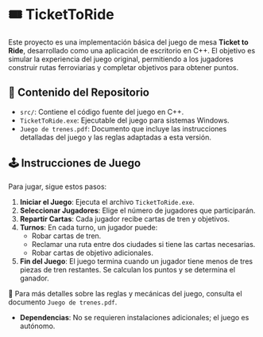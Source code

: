 # 🎟️ TicketToRide

Este proyecto es una implementación básica del juego de mesa **Ticket to Ride**, desarrollado como una aplicación de escritorio en C++. El objetivo es simular la experiencia del juego original, permitiendo a los jugadores construir rutas ferroviarias y completar objetivos para obtener puntos.

## 📁 Contenido del Repositorio

- `src/`: Contiene el código fuente del juego en C++.
- `TicketToRide.exe`: Ejecutable del juego para sistemas Windows.
- `Juego de trenes.pdf`: Documento que incluye las instrucciones detalladas del juego y las reglas adaptadas a esta versión.

## 🕹️ Instrucciones de Juego

Para jugar, sigue estos pasos:

1. **Iniciar el Juego**: Ejecuta el archivo `TicketToRide.exe`.
2. **Seleccionar Jugadores**: Elige el número de jugadores que participarán.
3. **Repartir Cartas**: Cada jugador recibe cartas de tren y objetivos.
4. **Turnos**: En cada turno, un jugador puede:
   - Robar cartas de tren.
   - Reclamar una ruta entre dos ciudades si tiene las cartas necesarias.
   - Robar cartas de objetivo adicionales.
5. **Fin del Juego**: El juego termina cuando un jugador tiene menos de tres piezas de tren restantes. Se calculan los puntos y se determina el ganador.

📌 Para más detalles sobre las reglas y mecánicas del juego, consulta el documento `Juego de trenes.pdf`.

- **Dependencias**: No se requieren instalaciones adicionales; el juego es autónomo.
